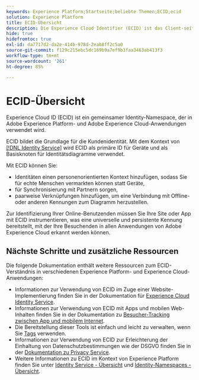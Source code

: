 ```yaml
---
keywords: Experience Platform;Startseite;beliebte Themen;ECID;ecid
solution: Experience Platform
title: ECID-Übersicht
description: Die Experience Cloud Identifier (ECID) ist das Client-seitige Modul, das Zugriff auf die Identitätsverwaltung und drei Hauptfunktionen bietet.
hide: true
hidefromtoc: true
exl-id: da7717d2-da2e-414b-978d-2eab8ff2c5a0
source-git-commit: f129c215ebc5dc169b9a7ef9b3faa3463ab413f3
workflow-type: tm+mt
source-wordcount: '261'
ht-degree: 85%

---
```


# ECID-Übersicht

Experience Cloud ID (ECID) ist ein gemeinsamer Identity-Namespace, der in Adobe Experience Platform- und Adobe Experience Cloud-Anwendungen verwendet wird.

ECID bildet die Grundlage für die Kundenidentität. Mit dem Kontext von [[!DNL Identity Service]](../home.md) wird ECID als primäre ID für Geräte und als Basisknoten für Identitätsdiagramme verwendet.

Mit ECID können Sie:

* Identitäten einen personenorientierten Kontext hinzufügen, sodass Sie für echte Menschen vermarkten können statt Geräte,
* für Synchronisierung mit Partnern sorgen,
* paarweise Verknüpfungen hinzufügen, um eine Verbindung mit Offline- oder anderen Kennungen zum Diagramm herzustellen.

Zur Identifizierung Ihrer Online-Benutzenden müssen Sie Ihre Site oder App mit ECID instrumentieren, was eine universelle und persistente Kennung bereitstellt, mit der Ihre Besuchenden in allen Anwendungen von Adobe Experience Cloud erkannt werden können.

## Nächste Schritte und zusätzliche Ressourcen

Die folgende Dokumentation enthält weitere Ressourcen zum ECID-Verständnis in verschiedenen Experience Platform- und Experience Cloud-Anwendungen:

* Informationen zur Verwendung von ECID im Zuge einer Website-Implementierung finden Sie in der Dokumentation für [Experience Cloud Identity Service](https://experienceleague.adobe.com/docs/id-service/using/home.html?lang=de).
* Informationen zur Verwendung von ECID mit Apps und mobilen Web-Inhalten finden Sie in der Dokumentation zu [Besucher-Tracking zwischen App und mobilem Internet](https://experienceleague.adobe.com/docs/mobile-services/ios/sdk-reference-ios/hybrid-app.html#sdk-reference-ios).
* Die Bereitstellung dieser Tools ist einfach und leicht zu verwalten, wenn Sie [Tags](../../tags/home.md) verwenden.
* Informationen zur Verwendung von ECID zur Erleichterung der Einhaltung von Datenschutzbestimmungen wie der DSGVO finden Sie in der [Dokumentation zu Privacy Service](../../privacy-service/identity-data.md).
* Weitere Informationen zu ECID im Kontext von Experience Platform finden Sie unter [Identity Service - Übersicht](../home.md) und [Identity-Namespaces - Übersicht](./namespaces.md).